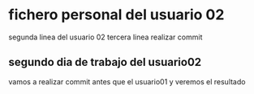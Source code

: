 # fichero personal del usuario 02

segunda linea del usuario 02
tercera linea
realizar commit

## segundo dia de trabajo del usuario02

vamos a realizar commit antes que el usuario01
y veremos el resultado
